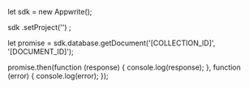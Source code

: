 let sdk = new Appwrite();

sdk
    .setProject('')
;

let promise = sdk.database.getDocument('[COLLECTION_ID]', '[DOCUMENT_ID]');

promise.then(function (response) {
    console.log(response);
}, function (error) {
    console.log(error);
});
